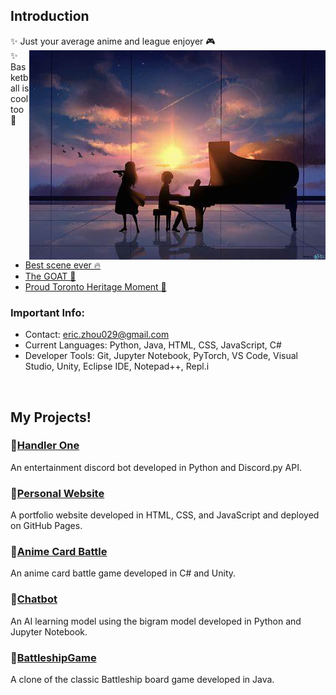 ## Introduction
✨ Just your average anime and league enjoyer 🎮
<img src='yourLieSilhouette.png' align='right'>
<br/>
✨ Basketball is cool too 🏀
- [Best scene ever 🔥](https://youtu.be/dfOsUNxc2Xg)
- [The GOAT 🐐](https://youtu.be/ZPCfoCVCx3U)
- [Proud Toronto Heritage Moment 🦖](https://youtu.be/75iExVNvrWw)

### Important Info:
- Contact: <a href = "mailto:eric.zhou029@gmail.com">eric.zhou029@gmail.com</a>
- Current Languages: Python, Java, HTML, CSS, JavaScript, C#
- Developer Tools: Git, Jupyter Notebook, PyTorch, VS Code, Visual Studio, Unity, Eclipse IDE, Notepad++, Repl.i
<br clear="right"/>

## My Projects!
### 💠[Handler One](https://github.com/3r1cZ/Handler-One)
An entertainment discord bot developed in Python and Discord.py API.
### 💠[Personal Website](https://github.com/3r1cZ/Personal-Website)
A portfolio website developed in HTML, CSS, and JavaScript and deployed on GitHub Pages.
### 💠[Anime Card Battle](https://github.com/3r1cZ/Anime-Card-Battle)
An anime card battle game developed in C# and Unity.
### 💠[Chatbot](https://github.com/3r1cZ/Chatbot)
An AI learning model using the bigram model developed in Python and Jupyter Notebook.
### 💠[BattleshipGame](https://github.com/3r1cZ/BattleshipGame)
A clone of the classic Battleship board game developed in Java.
